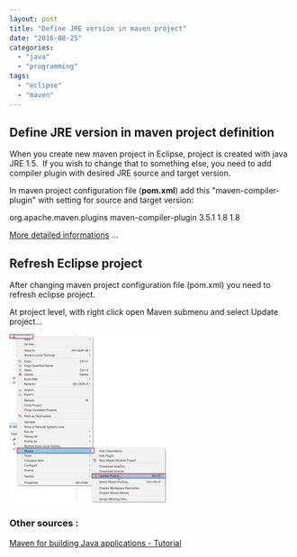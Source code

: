 ```yaml
---
layout: post
title: "Define JRE version in maven project"
date: "2016-08-25"
categories: 
  - "java"
  - "programming"
tags: 
  - "eclipse"
  - "maven"
---
```


## Define JRE version in maven project definition

When you create new maven project in Eclipse, project is created with java JRE 1.5.  If you wish to change that to something else, you need to add compiler plugin with desired JRE source and target version.

In maven project configuration file (**pom.xml**) add this "maven-compiler-plugin" with setting for source and target version:

<build>
     <plugins>
        <plugin>
                <groupId>org.apache.maven.plugins</groupId>
                <artifactId>maven-compiler-plugin</artifactId>
                <version>3.5.1</version>
                <configuration>
                   <source>1.8</source>
                   <target>1.8</target>
                </configuration>
        </plugin>
    </plugins>
</build>

[More detailed informations](https://maven.apache.org/plugins/maven-compiler-plugin/examples/set-compiler-source-and-target.html) ...

## Refresh Eclipse project

After changing maven project configuration file (pom.xml) you need to refresh eclipse project.

At project level, with right click open Maven submenu and select Update project...

[![2016-08-25 21_14_37-Jump List for Mozilla Firefox](images/2016-08-25-21_14_37-Jump-List-for-Mozilla-Firefox-1-278x300.png)](http://bisaga.com/blog/wp-content/uploads/2016/08/2016-08-25-21_14_37-Jump-List-for-Mozilla-Firefox-1.png)

### Other sources :

[Maven for building Java applications - Tutorial](http://www.vogella.com/tutorials/ApacheMaven/article.html)

